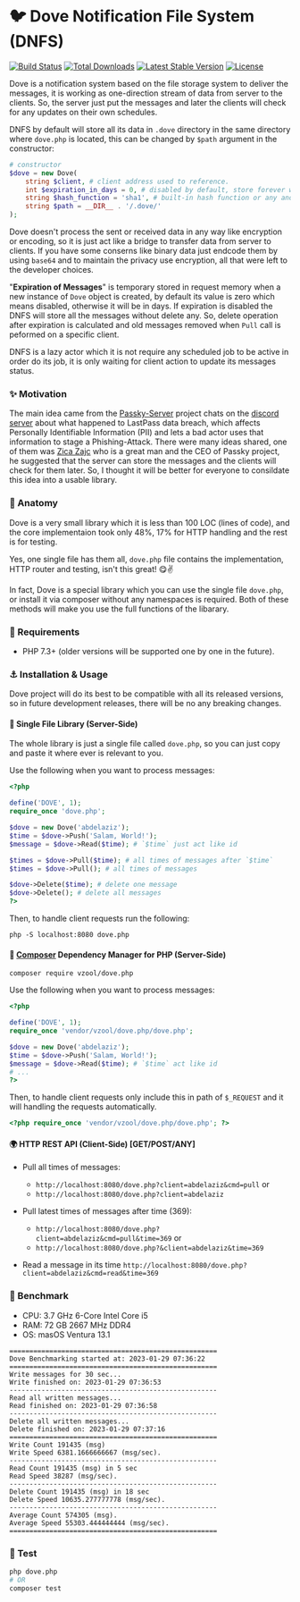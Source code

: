 # :bird: Dove Notification File System (DNFS)

<p>
<a href="https://github.com/vzool/dove.php/actions"><img src="https://github.com/vzool/dove.php/workflows/tests/badge.svg" alt="Build Status"></a>
<a href="https://packagist.org/packages/vzool/dove.php"><img src="https://img.shields.io/packagist/dt/vzool/dove.php" alt="Total Downloads"></a>
<a href="https://packagist.org/packages/vzool/dove.php"><img src="https://img.shields.io/packagist/v/vzool/dove.php" alt="Latest Stable Version"></a>
<a href="https://packagist.org/packages/vzool/dove.php"><img src="https://img.shields.io/packagist/l/vzool/dove.php" alt="License"></a>
</p>

Dove is a notification system based on the file storage system to deliver the messages, it is working as one-direction stream of data from server to the clients.
So, the server just put the messages and later the clients will check for any updates on their own schedules.

DNFS by default will store all its data in `.dove` directory in the same directory where `dove.php` is located, this can be changed by `$path` argument in the constructor:

```php
# constructor
$dove = new Dove(
    string $client, # client address used to reference.
    int $expiration_in_days = 0, # disabled by default, store forever without removing any.
    string $hash_function = 'sha1', # built-in hash function or any anonymous function act like `sha1()`.
    string $path = __DIR__ . '/.dove/'
);
```

Dove doesn't process the sent or received data in any way like encryption or encoding, so it is just act like a bridge to transfer data from server to clients. If you have some conserns like binary data just endcode them by using `base64` and to maintain the privacy use encryption, all that were left to the developer choices.

"**Expiration of Messages**" is temporary stored in request memory when a new instance of `Dove` object is created, by default its value is zero which means disabled, otherwise it will be in days. If expiration is disabled the DNFS will store all the messages without delete any. So, delete operation after expiration is calculated and old messages removed when `Pull` call is peformed on a specific client.

DNFS is a lazy actor which it is not require any scheduled job to be active in order do its job, it is only waiting for client action to update its messages status.

### :sparkles: Motivation
The main idea came from the [Passky-Server](https://github.com/Rabbit-Company/Passky-Server) project chats on the [discord server](https://discord.gg/y2ZBKbW5TA) about what happened to LastPass data breach, which affects Personally Identifiable Information (PII) and lets a bad actor uses that information to stage a Phishing-Attack.
There were many ideas shared, one of them was [Zica Zajc](https://github.com/zigazajc007) who is a great man and the CEO of Passky project, he suggested that the server can store the messages and the clients will check for them later.
So, I thought it will be better for everyone to consildate this idea into a usable library.
### :eyes: Anatomy

Dove is a very small library which it is less than 100 LOC (lines of code), and the core implementaion took only 48%, 17% for HTTP handling and the rest is for testing.

Yes, one single file has them all, `dove.php` file contains the implementation, HTTP router and testing, isn't this great! :yum::v:

In fact, Dove is a special library which you can use the single file `dove.php`, or install it via composer without any namespaces is required. Both of these methods will make you use the full functions of the libarary.

### :office: Requirements

- PHP 7.3+ (older versions will be supported one by one in the future).

### :anchor: Installation & Usage
Dove project will do its best to be compatible with all its released versions, so in future development releases, there will be no any breaking changes.
#### :wrench: Single File Library (Server-Side)

The whole library is just a single file called `dove.php`, so you can just copy and paste it where ever is relevant to you.

Use the following when you want to process messages:

```php
<?php

define('DOVE', 1);
require_once 'dove.php';

$dove = new Dove('abdelaziz');
$time = $dove->Push('Salam, World!');
$message = $dove->Read($time); # `$time` just act like id

$times = $dove->Pull($time); # all times of messages after `$time`
$times = $dove->Pull(); # all times of messages

$dove->Delete($time); # delete one message
$dove->Delete(); # delete all messages
?>
```

Then, to handle client requests run the following:

```shell
php -S localhost:8080 dove.php
```

#### :musical_note: [Composer](https://getcomposer.org/) Dependency Manager for PHP (Server-Side)

```shell
composer require vzool/dove.php
```
Use the following when you want to process messages:
```php
<?php

define('DOVE', 1);
require_once 'vendor/vzool/dove.php/dove.php';

$dove = new Dove('abdelaziz');
$time = $dove->Push('Salam, World!');
$message = $dove->Read($time); # `$time` act like id
# ...
?>
```
Then, to handle client requests only include this in path of `$_REQUEST` and it will handling the requests automatically.
```php
<?php require_once 'vendor/vzool/dove.php/dove.php'; ?>
```

#### :earth_africa: HTTP REST API (Client-Side) [GET/POST/ANY]

- Pull all times of messages:
    - `http://localhost:8080/dove.php?client=abdelaziz&cmd=pull`
    or
    - `http://localhost:8080/dove.php?client=abdelaziz`

- Pull latest times of messages after time (369):
    - `http://localhost:8080/dove.php?client=abdelaziz&cmd=pull&time=369`
    or
    - `http://localhost:8080/dove.php?&client=abdelaziz&time=369`

- Read a message in its time `http://localhost:8080/dove.php?client=abdelaziz&cmd=read&time=369`

### :checkered_flag: Benchmark
- CPU: 3.7 GHz 6-Core Intel Core i5
- RAM: 72 GB 2667 MHz DDR4
- OS: masOS Ventura 13.1
```shell
====================================================
Dove Benchmarking started at: 2023-01-29 07:36:22
====================================================
Write messages for 30 sec...
Write finished on: 2023-01-29 07:36:53
----------------------------------------------------
Read all written messages...
Read finished on: 2023-01-29 07:36:58
----------------------------------------------------
Delete all written messages...
Delete finished on: 2023-01-29 07:37:16
====================================================
Write Count 191435 (msg)
Write Speed 6381.1666666667 (msg/sec).
----------------------------------------------------
Read Count 191435 (msg) in 5 sec
Read Speed 38287 (msg/sec).
----------------------------------------------------
Delete Count 191435 (msg) in 18 sec
Delete Speed 10635.277777778 (msg/sec).
----------------------------------------------------
Average Count 574305 (msg).
Average Speed 55303.444444444 (msg/sec).
====================================================
```

### :microscope: Test

```bash
php dove.php
# OR
composer test
```